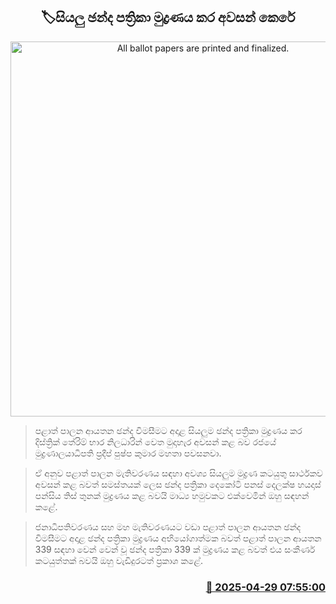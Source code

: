<p align='center'><b><h2 align='center' title='All ballot papers are printed and finalized.'>🏷සියලු ඡන්ද පත්‍රිකා මුද්‍රණය කර අවසන් කෙරේ</h2></b></p>
<p align='center'><img src='https://helakuru.sgp1.cdn.digitaloceanspaces.com/esana/images/lib/government-printers-1.jpg' width='600' alt='All ballot papers are printed and finalized.'></p>

> පළාත් පාලන ආයතන ඡන්ද විමසීමට අදාළ සියලුම ඡන්ද පත්‍රිකා මුද්‍රණය කර දිස්ත්‍රික් තේරිම් භා​ර නිලධාරින් වෙත මුදාහැර අවසන් කළ බව රජයේ මුද්‍රණාලයාධිපති ප්‍රදීප් පුෂ්ප කුමාර මහතා පවසනවා.

> ඒ අනුව පළාත් පාලන මැතිවරණ​ය සඳහා අවශ්‍ය සියලුම මුද්‍රණ කටයුතු සාර්ථකව අවසන් කළ බවත් සමස්තයක් ලෙස ඡන්ද පත්‍රිකා දෙකෝටි පනස් දෙලක්ෂ හයදාස් පන්සිය තිස් තුනක් මුද්‍රණය කළ බවයි මාධ්‍ය හමුවකට එක්වෙමින් ඔහු සඳහන් කළේ.

> ජනාධිපතිවරණය සහ මහ මැතිවරණයට වඩා පළාත් පාලන ආයතන ඡන්ද විමසීමට අදාළ ඡන්ද පත්‍රිකා මුද්‍රණය අභියෝගාත්මක බවත් පළාත් පාලන ආයත​න 339 සඳහා වෙන් වෙන් වූ ඡන්ද පත්‍රිකා 339 ක් මුද්‍රණය කළ බවත් එය සංකීර්ණ කටයුත්තක් බවයි ඔහු වැඩිදුරටත් ප්‍රකාශ කළේ.



<h3 align='right'><a href='https://www.helakuru.lk/esana/p/109642/'>📅 2025-04-29 07:55:00</a></h3>
